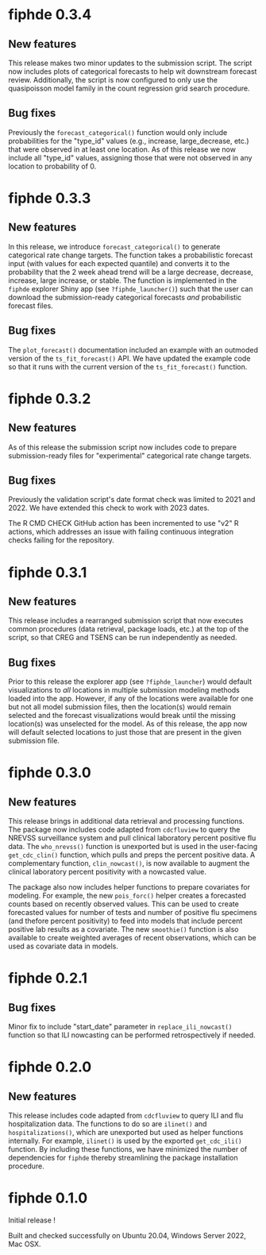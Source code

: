 # fiphde 0.3.4

## New features

This release makes two minor updates to the submission script. The script now includes plots of categorical forecasts to help wit downstream forecast review. Additionally, the script is now configured to only use the quasipoisson model family in the count regression grid search procedure.

## Bug fixes

Previously the `forecast_categorical()` function would only include probabilities for the "type_id" values (e.g., increase, large_decrease, etc.) that were observed in at least one location. As of this release we now include all "type_id" values, assigning those that were not observed in any location to probability of 0.

# fiphde 0.3.3

## New features

In this release, we introduce `forecast_categorical()` to generate categorical rate change targets. The function takes a probabilistic forecast input (with values for each expected quantile) and converts it to the probability that the 2 week ahead trend will be a large decrease, decrease, increase, large increase, or stable. The function is implemented in the `fiphde` explorer Shiny app (see `?fiphde_launcher()`) such that the user can download the submission-ready categorical forecasts *and* probabilistic forecast files.

## Bug fixes

The `plot_forecast()` documentation included an example with an outmoded version of the `ts_fit_forecast()` API. We have updated the example code so that it runs with the current version of the `ts_fit_forecast()` function.

# fiphde 0.3.2

## New features

As of this release the submission script now includes code to prepare submission-ready files for "experimental" categorical rate change targets.

## Bug fixes

Previously the validation script's date format check was limited to 2021 and 2022. We have extended this check to work with 2023 dates.

The R CMD CHECK GitHub action has been incremented to use "v2" R actions, which addresses an issue with failing continuous integration checks failing for the repository.

# fiphde 0.3.1

## New features

This release includes a rearranged submission script that now executes common procedures (data retrieval, package loads, etc.) at the top of the script, so that CREG and TSENS can be run independently as needed.

## Bug fixes

Prior to this release the explorer app (see `?fiphde_launcher`) would default visualizations to *all* locations in multiple submission modeling methods loaded into the app. However, if any of the locations were available for one but not all model submission files, then the location(s) would remain selected and the forecast visualizations would break until the missing location(s) was unselected for the model. As of this release, the app now will default selected locations to just those that are present in the given submission file.

# fiphde 0.3.0

## New features

This release brings in additional data retrieval and processing functions. The package now includes code adapted from `cdcfluview` to query the NREVSS surveillance system and pull clinical laboratory percent positive flu data. The `who_nrevss()` function is unexported but is used in the user-facing `get_cdc_clin()` function, which pulls and preps the percent positive data. A complementary function, `clin_nowcast()`, is now available to augment the clinical laboratory percent positivity with a nowcasted value.

The package also now includes helper functions to prepare covariates for modeling. For example, the new `pois_forc()` helper creates a forecasted counts based on recently observed values. This can be used to create forecasted values for number of tests and number of positive flu specimens (and thefore percent positivity) to feed into models that include percent positive lab results as a covariate. The new `smoothie()` function is also available to create weighted averages of recent observations, which can be used as covariate data in models.

# fiphde 0.2.1

## Bug fixes

Minor fix to include "start_date" parameter in `replace_ili_nowcast()` function so that ILI nowcasting can be performed retrospectively if needed.

# fiphde 0.2.0

## New features

This release includes code adapted from `cdcfluview` to query ILI and flu hospitalization data. The functions to do so are `ilinet()` and `hospitalizations()`, which are unexported but used as helper functions internally. For example, `ilinet()` is used by the exported `get_cdc_ili()` function. By including these functions, we have minimized the number of dependencies for `fiphde` thereby streamlining the package installation procedure.

# fiphde 0.1.0

Initial release !

Built and checked successfully on Ubuntu 20.04, Windows Server 2022, Mac OSX.
